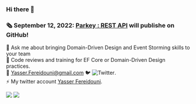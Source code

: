 ### Hi there 👋
<!--
**yfereidouni/yfereidouni** is a ✨ _special_ ✨ repository because its `README.md` (this file) appears on your GitHub profile.
-->
### :newspaper_roll: September 12, 2022: [Parkey : REST API](https://github.com/yfereidouni/Parky.git) will publishe on GitHub! 

💬 Ask me about bringing Domain-Driven Design and Event Storming skills to your team  
:brain: Code reviews and training for EF Core or Domain-Driven Design practices.     
:email: Yasser.Fereidouni@gmail.com
🐦 ![Twitter](https://img.shields.io/twitter/follow/fereidouni?style=social).  
⚡ My twitter account [Yasser Fereidouni](https://twitter.com/fereidouni).  

![](https://github-readme-stats.vercel.app/api?username=yfereidouni)
![](https://github-readme-stats.vercel.app/api/top-langs/?username=yfereidouni)

